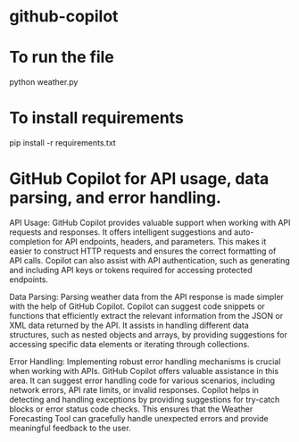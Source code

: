 # github-copilot

# To run the file 
python weather.py

# To install requirements
pip install -r requirements.txt

# GitHub Copilot for API usage, data parsing, and error handling.
API Usage:
GitHub Copilot provides valuable support when working with API requests and responses. It offers intelligent suggestions and auto-completion for API endpoints, headers, and parameters. This makes it easier to construct HTTP requests and ensures the correct formatting of API calls. Copilot can also assist with API authentication, such as generating and including API keys or tokens required for accessing protected endpoints.

Data Parsing:
Parsing weather data from the API response is made simpler with the help of GitHub Copilot. Copilot can suggest code snippets or functions that efficiently extract the relevant information from the JSON or XML data returned by the API. It assists in handling different data structures, such as nested objects and arrays, by providing suggestions for accessing specific data elements or iterating through collections.

Error Handling:
Implementing robust error handling mechanisms is crucial when working with APIs. GitHub Copilot offers valuable assistance in this area. It can suggest error handling code for various scenarios, including network errors, API rate limits, or invalid responses. Copilot helps in detecting and handling exceptions by providing suggestions for try-catch blocks or error status code checks. This ensures that the Weather Forecasting Tool can gracefully handle unexpected errors and provide meaningful feedback to the user.
